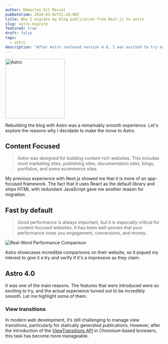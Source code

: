 ```yaml
---
author: Dâmocles Gil Marçal
pubDatetime: 2024-03-02T21:20:00Z
title: Why I migrate my blog publication from Next.js to astro
slug: astro-migrate
featured: true
draft: false
tags:
  - astro
description: "After Astro realesed version 4.0, I was excited to try out the new features and decided to rebuild my website with Astro. Let me share my experiences and the issues I encountered."
---
```


<div class="flex items-start justify-start">
  <img src="https://www.kozhuhds.com/_astro/astro.13c076fc_Z1Fph3F.webp"  width="190" alt="Astro" />
</div>
<!-- ![Astro](https://www.kozhuhds.com/_astro/astro.13c076fc_Z1Fph3F.webp) -->

Rebuilding the blog with Astro was a remarkably smooth experience. Let's explore the reasons why I decidade to make the move to Astro.

## Content Focused

> Astro was designed for building content-rich websites. This includes most marketing sites, publishing sites, documentation sites, blogs, portfolios, and some ecommerce sites.

My previous experience with Next.js showed me that it is more of an app-focused framework. The fact that it uses React as the default library and ships HTML with redundant JavaScript gave me another reason for migration.

## Fast by default

> Good performance is always important, but it is especially critical for content-focused websites. It has been well-proven that poor performance loses you engagement, conversions, and money.

![Real-Word Performance Comparison](https://www.kozhuhds.com/_astro/astro-speed.df5d06cc_1FCweY.webp)

Astro showcases incredible comparisons on their website, so it piqued my interest to give it a try and verify if it's a impressive as they claim.

## Astro 4.0

It was one of the main reasons. The features that were introduced were so exciting to try, and the actual experience turned out to be incredibly smooth. Let me highlight some of them.

### View transitions

In modern web development, it’s still challenging to manage view transitions, particularly for statically generated publications. However, after the introduction of the [ViewTransitions API](https://developer.mozilla.org/en-US/docs/Web/API/View_Transitions_API) in Chromium-based browsers, this task has become more manageable.
